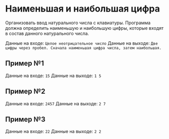 # Наименьшая и наибольшая цифра
Организовать ввод натурального числа с клавиатуры. Программа должна определить наименьшую и наибольшую цифры, которые входят в состав данного натурального числа.

Данные на входе:	`Целое неотрицательное число`
Данные на выходе:	`Две цифры через пробел. Сначала наименьшая цифра числа, затем наибольшая.`

## Пример №1
Данные на входе:	`15`
Данные на выходе:	`1 5`

## Пример №2
Данные на входе:	`2457`
Данные на выходе:	`2 7`

## Пример №3
Данные на входе:	`22`
Данные на выходе:	`2 2`